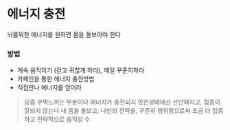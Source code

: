 # 에너지 충전

뇌를위한 에너지를 원하면 몸을 돌보아야 한다

### 방법
- 계속 움직이기 (걷고 귀찮게 하라), 매일 꾸준히하라
- 카페인을 통한 에너지 충전방법
- 직접만나 에너지를 얻어라

> 요즘 부쩍느끼는 부분이다
> 에너지가 충전되지 않은상태에선 산만해지고, 집중이 잘되지 않는다
> 내 몸을 돌보고, 나만의 전략을, 꾸준히 행위함으로써 조금 더 집중하고 전략적으로 움직일 수 
